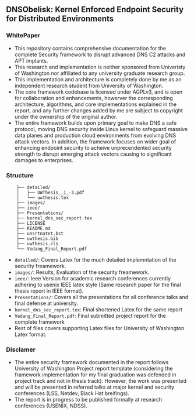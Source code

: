 ## DNSObelisk: Kernel Enforced Endpoint Security for Distributed Environments 
### WhitePaper

* This repository contains comprehensive documentation for the complete Security framework to disrupt advanced DNS C2 attacks and APT implants.
* This research and implementation is neither sponsored from Univeristy of Washington nor affiliated to any university graduate research group.
* This implementation and architecture is completely done by me as an independent research student from University of Washington.
* The core framework codebase is licensed under AGPLv3, and is open for collaboration and enhancements, howerver the corresponding architecture, algorithms, and core implementations explained in the report, and any further changes added by me are subject to copyright under the ownership of the original author.
* The entire framework builds upon primary  goal to make DNS a safe protocol, moving DNS security inside Linux kernel to safeguard massive data planes and production cloud environments from  evolving DNS attack vectors. In addition, the framework focuses on wider goal of enhancing endpoint security to acheive unprecendented security strength to disrupt emerging attack vectors causing to significant damages to enterprises.

### Structure
```
    ├── detailed/
    │   ├── UWThesis__1_-3.pdf
    │   └── uwthesis.tex
    ├── images/
    ├── ieee/
    ├── Presentations/
    ├── kernel_dns_sec_report.tex
    ├── LICENSE
    ├── README.md
    ├── unsrtnatet.bst
    ├── uwthesis.bib
    ├── uwthesis.cls
    └── Vedang_Final_Report.pdf
```
* ```detailed/```: Covers Latex for the much detailed implemntation of the security freamework.
* ```images/```: Results, Evaluation of the security freamework.
* ```ieee/```: Ieee Version for academic research conferences currently adhering to usenix IEEE latex style (Same research paper for the final thesis report in IEEE format).
* ```Presentations/```: Covers all the presentations for all conference talks and final defense at university.
* ```kernel_dns_sec_report.tex```: Final shortened Latex for the same report
* ```Vedang_Final_Report.pdf```: Final submitted project report for the complete framework
* Rest of files covers supporting Latex files for University of Washington Latex format.


### Disclamer
* The entire security framework documented in the report follows University of Washington Project report template (considering the framework implementation for my final graduation was defended in project track and not in thesis track). However, the work was presented and will be presented in referred talks at major kernel and security conferences (LSS, Netdev, Black Hat breifings).
* The report is in progress to be published formally at research conferences (USENIX, NDSS).
